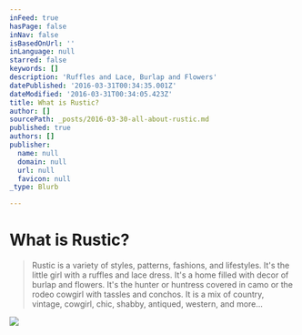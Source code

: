 ```yaml
---
inFeed: true
hasPage: false
inNav: false
isBasedOnUrl: ''
inLanguage: null
starred: false
keywords: []
description: 'Ruffles and Lace, Burlap and Flowers'
datePublished: '2016-03-31T00:34:35.001Z'
dateModified: '2016-03-31T00:34:05.423Z'
title: What is Rustic?
author: []
sourcePath: _posts/2016-03-30-all-about-rustic.md
published: true
authors: []
publisher:
  name: null
  domain: null
  url: null
  favicon: null
_type: Blurb

---
```

# What is Rustic?

> Rustic is a variety of styles, patterns, fashions, and lifestyles. It's the little girl with a ruffles and lace dress. It's a home filled with decor of burlap and flowers. It's the hunter or huntress covered in camo or the rodeo cowgirl with tassles and conchos. It is a mix of country, vintage, cowgirl, chic, shabby, antiqued, western, and more...

![](https://s3-us-west-2.amazonaws.com/the-grid-img/p/793453489a4a460345e121dedb0944c56a934755.jpg)